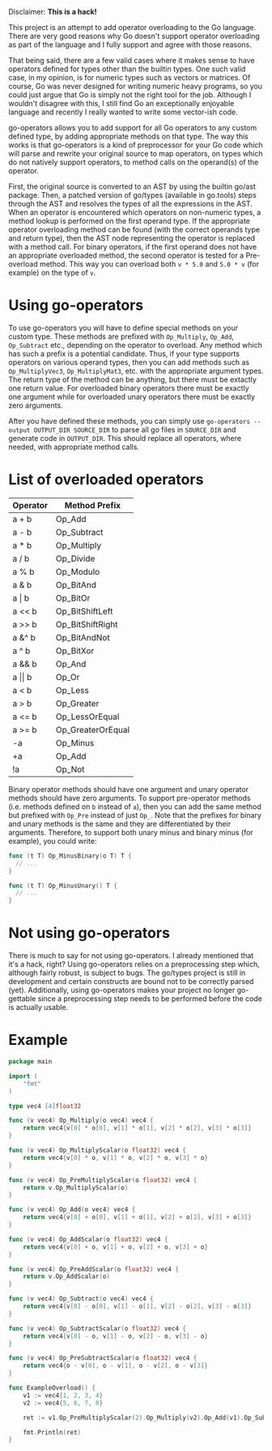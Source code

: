 Disclaimer: **This is a hack!**

This project is an attempt to add operator overloading to the Go language. There
are very good reasons why Go doesn't support operator overloading as part of
the language and I fully support and agree with those reasons.

That being said, there are a few valid cases where it makes sense to have
operators defined for types other than the builtin types. One such valid
case, in my opinion, is for numeric types such as vectors or matrices. Of course,
Go was never designed for writing numeric heavy programs, so you could just
argue that Go is simply not the right tool for the job. Although I wouldn't
disagree with this, I still find Go an exceptionally enjoyable language and
recently I really wanted to write some vector-ish code.

go-operators allows you to add support for all Go operators to any custom
defined type, by adding appropriate methods on that type. The way this works is
that go-operators is a kind of preprocessor for your Go code which will parse
and rewrite your original source to map operators, on types which do not natively
support operators, to method calls on the operand(s) of the operator.

First, the original source is converted to an AST by using the builtin go/ast package.
Then, a patched version of go/types (available in go.tools) steps through the
AST and resolves the types of all the expressions in the AST. When an operator
is encountered which operators on non-numeric types, a method lookup is
performed on the first operand type. If the appropriate operator overloading
method can be found (with the correct operands type and return type), then the
AST node representing the operator is replaced with a method call. For binary
operators, if the first operand does not have an appropriate overloaded method,
the second operator is tested for a Pre- overload method. This way you can
overload both `v * 5.0` and `5.0 * v` (for example) on the type of `v`.

# Using go-operators
To use go-operators you will have to define special methods on your custom type.
These methods are prefixed with `Op_Multiply`, `Op_Add`, `Op_Subtract` etc.,
depending on the operator to overload. Any method which has such a prefix is
a potential candidate. Thus, if your type supports operators on various operand
types, then you can add methods such as `Op_MultiplyVec3`, `Op_MultiplyMat3`,
etc. with the appropriate argument types. The return type of the method can be
anything, but there must be extactly one return value. For overloaded binary
operators there must be exactly one argument while for overloaded unary operators
there must be exactly zero arguments.

After you have defined these methods, you can simply use
`go-operators --output OUTPUT_DIR SOURCE_DIR` to parse all go files in
`SOURCE_DIR` and generate code in `OUTPUT_DIR`. This should replace all operators,
where needed, with appropriate method calls.

# List of overloaded operators

| Operator | Method Prefix |
|----------|---------------|
| a + b    | Op_Add        |
| a - b    | Op_Subtract   |
| a * b    | Op_Multiply   |
| a / b    | Op_Divide     |
| a % b    | Op_Modulo     |
| a & b    | Op_BitAnd     |
| a &#124; b | Op_BitOr      |
| a << b   | Op_BitShiftLeft |
| a >> b   | Op_BitShiftRight |
| a &^ b   | Op_BitAndNot  |
| a ^ b    | Op_BitXor     |
| a && b   | Op_And        |
| a &#124;&#124; b   | Op_Or         |
| a < b    | Op_Less       |
| a > b    | Op_Greater    |
| a <= b   | Op_LessOrEqual |
| a >= b   | Op_GreaterOrEqual |
| -a       | Op_Minus      |
| +a       | Op_Add        |
| !a       | Op_Not        |

Binary operator methods should have one argument and unary operator methods should have zero arguments.
To support pre-operator methods (i.e. methods defined on `b` instead of `a`), then you can add the
same method but prefixed with `Op_Pre` instead of just `Op_`. Note that the prefixes for binary
and unary methods is the same and they are differentiated by their arguments. Therefore, to support
both unary minus and binary minus (for example), you could write:

```go
func (t T) Op_MinusBinary(o T) T {
  // ...
}

func (t T) Op_MinusUnary() T {
  // ...
}

```

# Not using go-operators
There is much to say for not using go-operators. I already mentioned that it's
a hack, right? Using go-operators relies on a preprocessing step which, although
fairly robust, is subject to bugs. The go/types project is still in development
and certain constructs are bound not to be correctly parsed (yet). Additionally,
using go-operators makes your project no longer go-gettable since a preprocessing
step needs to be performed before the code is actually usable.

# Example
```go
package main

import (
	"fmt"
)

type vec4 [4]float32

func (v vec4) Op_Multiply(o vec4) vec4 {
	return vec4{v[0] * o[0], v[1] * o[1], v[2] * o[2], v[3] * o[3]}
}

func (v vec4) Op_MultiplyScalar(o float32) vec4 {
	return vec4{v[0] * o, v[1] * o, v[2] * o, v[3] * o}
}

func (v vec4) Op_PreMultiplyScalar(o float32) vec4 {
	return v.Op_MultiplyScalar(o)
}

func (v vec4) Op_Add(o vec4) vec4 {
	return vec4{v[0] + o[0], v[1] + o[1], v[2] + o[2], v[3] + o[3]}
}

func (v vec4) Op_AddScalar(o float32) vec4 {
	return vec4{v[0] + o, v[1] + o, v[2] + o, v[3] + o}
}

func (v vec4) Op_PreAddScalar(o float32) vec4 {
	return v.Op_AddScalar(o)
}

func (v vec4) Op_Subtract(o vec4) vec4 {
	return vec4{v[0] - o[0], v[1] - o[1], v[2] - o[2], v[3] - o[3]}
}

func (v vec4) Op_SubtractScalar(o float32) vec4 {
	return vec4{v[0] - o, v[1] - o, v[2] - o, v[3] - o}
}

func (v vec4) Op_PreSubtractScalar(o float32) vec4 {
	return vec4{o - v[0], o - v[1], o - v[2], o - v[3]}
}

func ExampleOverload() {
	v1 := vec4{1, 2, 3, 4}
	v2 := vec4{5, 6, 7, 8}

	ret := v1.Op_PreMultiplyScalar(2).Op_Multiply(v2).Op_Add(v1).Op_SubtractScalar(4)

	fmt.Println(ret)
}
```
